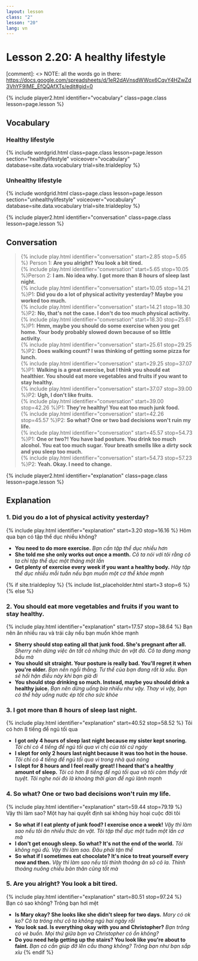 ```yaml
---
layout: lesson
class: "2"
lesson: "20"
lang: vn
---
```



# Lesson 2.20: A healthy lifestyle 

[comment]: <> NOTE: all the words go in there: https://docs.google.com/spreadsheets/d/1eR2dAVnsdWWox6CqvY4HZwZd3VhYF9IME_EfQQAfXTs/edit#gid=0

{% include player2.html identifier="vocabulary" class=page.class lesson=page.lesson %}
## Vocabulary 


### Healthy lifestyle 

{% include wordgrid.html 
		class=page.class 
		lesson=page.lesson 
		section="healthylifestyle"
		voiceover="vocabulary"
		database=site.data.vocabulary 
		trial=site.trialdeploy %}
		


### Unhealthy lifestyle  

{% include wordgrid.html 
		class=page.class 
		lesson=page.lesson 
		section="unhealthylifestyle"
		voiceover="vocabulary"
		database=site.data.vocabulary 
		trial=site.trialdeploy %}


{% include player2.html identifier="conversation" class=page.class lesson=page.lesson %}

## Conversation

> {% include play.html identifier="conversation" start=2.85 stop=5.65 %} Person 1: **Are you alright? You look a bit tired.**   
> {% include play.html identifier="conversation" start=5.65 stop=10.05 %}Person 2: **I am. No idea why. I got more than 8 hours of sleep last night.**    
> {% include play.html identifier="conversation" start=10.05 stop=14.21 %}P1: **Did you do a lot of physical activity yesterday? Maybe you worked too much.**    
> {% include play.html identifier="conversation" start=14.21 stop=18.30 %}P2: **No, that's not the case. I don't do too much physical activity.**  
> {% include play.html identifier="conversation" start=18.30 stop=25.61 %}P1: **Hmm, maybe you should do some exercise when you get home. Your body probably slowed down because of so little activity.**  
> {% include play.html identifier="conversation" start=25.61 stop=29.25 %}P2: **Does walking count? I was thinking of getting some pizza for lunch.**  
> {% include play.html identifier="conversation" start=29.25 stop=37.07 %}P1: **Walking is a great exercise, but I think you should eat healthier. You should eat more vegetables and fruits if you want to stay healthy.**   
> {% include play.html identifier="conversation" start=37.07 stop=39.00 %}P2: **Ugh, I don't like fruits.**  
> {% include play.html identifier="conversation" start=39.00 stop=42.26 %}P1: **They're healthy! You eat too much junk food.**    
> {% include play.html identifier="conversation" start=42.26 stop=45.57 %}P2: **So what? One or two bad decisions won't ruin my life.**  
> {% include play.html identifier="conversation" start=45.57 stop=54.73 %}P1: **One or two?! You have bad posture. You drink too much alcohol. You eat too much sugar. Your breath smells like a dirty sock and you sleep too much.**  
> {% include play.html identifier="conversation" start=54.73 stop=57.23 %}P2: **Yeah. Okay. I need to change.**  


{% include player2.html identifier="explanation" class=page.class lesson=page.lesson %}

## Explanation
### 1. Did you do a lot of physical activity yesterday?
{% include play.html identifier="explanation" start=3.20 stop=16.16 %}
Hôm qua bạn có tập thể dục nhiểu không?
- **You need to do more exercise.** *Bạn cần tập thể dục nhiều hơn*
- **She told me she only works out once a month.** *Cô ta nói với tôi rằng cô ta chỉ tập thể dục một tháng một lần*
- **Get plenty of exercise every week if you want a healthy body.** *Hãy tập thể dục nhiều mỗi tuần nếu bạn muốn một cơ thể khỏe mạnh*

{% if site.trialdeploy %}
  {% include list_placeholder.html start=3 stop=6 %}
  {% else %}



### 2. You should eat more vegetables and fruits if you want to stay healthy. 
{% include play.html identifier="explanation" start=17.57 stop=38.64 %}
Bạn nên ăn nhiều rau và trái cây nếu bạn muốn khỏe mạnh 
- **Sherry should stop eating all that junk food. She's pregnant after all.** *Sherry nên dừng việc ăn tất cả những thức ăn vặt đó. Cô ta đang mang bầu mà*
- **You should sit straight. Your posture is really bad. You'll regret it when you're older.** *Bạn nên ngồi thẳng. Tư thế của bạn đang rất là xấu. Bạn sẽ hối hận điều này khi bạn già đi*
- **You should stop drinking so much. Instead, maybe you should drink a healthy juice.** *Bạn nên dừng uống bia nhiều như vậy. Thay vì vậy, bạn có thể hãy uống nước ép tốt cho sức khỏe*

### 3. I got more than 8 hours of sleep last night. 
{% include play.html identifier="explanation" start=40.52 stop=58.52 %}
Tôi có hơn 8 tiếng để ngủ tối qua 

- **I got only 4 hours of sleep last night because my sister kept snoring.** *Tôi chỉ có 4 tiếng để ngủ tối qua vì chị của tôi cứ ngáy* 
- **I slept for only 2 hours last night because it was too hot in the house.** *Tôi chỉ có 4 tiếng để ngủ tối qua vì trong nhà quá nóng*
- **I slept for 8 hours and I feel really great! I heard that's a healthy amount of sleep.** *Tôi có hơn 8 tiếng để ngủ tối qua và tôi cảm thấy rất tuyệt. Tôi nghe nói đó là khoảng thời gian để ngủ lành mạnh*

### 4. So what? One or two bad decisions won't ruin my life.
{% include play.html identifier="explanation" start=59.44 stop=79.19 %}
Vậy thì làm sao? Một hay hai quyết định sai không hủy hoại cuộc đời tôi
- **So what if I eat plenty of junk food? I exercise once a week!** *Vậy thì làm sao nếu tôi ăn nhiều thức ăn vặt. Tôi tập thể dục một tuần một lần cơ mà*
- **I don't get enough sleep. So what? It's not the end of the world.** *Tôi không ngủ đủ. Vậy thì làm sao. Đâu phải tận thế*
- **So what if I sometimes eat chocolate? It's nice to treat yourself every now and then.** *Vậy thì làm sao nếu tôi thỉnh thoảng ăn sô cô la. Thỉnh thoảng nuông chiều bản thân cũng tốt mà*

### 5. Are you alright? You look a bit tired.
{% include play.html identifier="explanation" start=80.51 stop=97.24 %}
Bạn có sao không? Trông bạn hơi mệt
- **Is Mary okay? She looks like she didn't sleep for two days.** *Mary có ok ko? Cô ta trông như cô ta không ngủ hai ngày rồi*
- **You look sad. Is everything okay with you and Christopher?** *Bạn trông có vẻ buồn. Mọi thứ giữa bạn va Christopher có ổn không?*
- **Do you need help getting up the stairs? You look like you're about to faint.**   *Bạn có cần giúp đỡ lên cầu thang không? Trông bạn như bạn sắp xỉu*
  {% endif %}